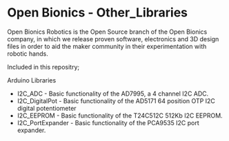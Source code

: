# Open Bionics - Other_Libraries

Open Bionics Robotics is the Open Source branch of the Open Bionics company, in which we release proven software, electronics and 3D design files in order to aid the maker community in their experimentation with robotic hands.

Included in this repositry;

Arduino Libraries

- I2C_ADC - Basic functionality of the AD7995, a 4 channel I2C ADC.
- I2C_DigitalPot - Basic functionality of the AD5171 64 position OTP I2C digital potentiometer
- I2C_EEPROM - Basic functionality of the T24C512C 512Kb I2C EEPROM.
- I2C_PortExpander - Basic functionality of the PCA9535 I2C port expander.

